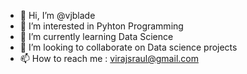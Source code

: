 - 👋 Hi, I’m @vjblade
- 👀 I’m interested in Pyhton Programming
- 🌱 I’m currently learning Data Science
- 💞️ I’m looking to collaborate on Data science projects
- 📫 How to reach me : virajsraul@gmail.com

<!---
vjblade/vjblade is a ✨ special ✨ repository because its `README.md` (this file) appears on your GitHub profile.
You can click the Preview link to take a look at your changes.
--->
